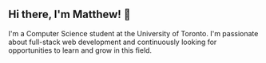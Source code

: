 ## Hi there, I'm Matthew! 👋

I'm a Computer Science student at the University of Toronto. I'm passionate about full-stack web development and continuously looking for opportunities to learn and grow in this field.
